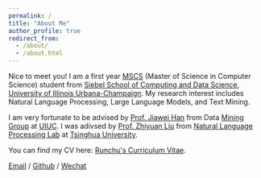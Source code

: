 ```yaml
---
permalink: /
title: "About Me"
author_profile: true
redirect_from: 
  - /about/
  - /about.html
---
```


Nice to meet you! I am a first year [MSCS](https://siebelschool.illinois.edu/academics/graduate/ms-program/) (Master of Science in Computer Science) student from [Siebel School of Computing and Data Science](https://siebelschool.illinois.edu/), [University of Illinois Urbana-Champaign](https://illinois.edu/). My research interest includes Natural Language Processing, Large Language Models, and Text Mining.

I am very fortunate to be advised by [Prof. Jiawei Han](https://hanj.cs.illinois.edu/) from Data [Mining Group](http://dm1.cs.uiuc.edu/) at [UIUC](https://illinois.edu/). I was adivsed by [Prof. Zhiyuan Liu](https://nlp.csai.tsinghua.edu.cn/~lzy/) from [Natural Language Processing Lab](https://nlp.csai.tsinghua.edu.cn/) at [Tsinghua University](https://www.tsinghua.edu.cn/).

You can find my CV here: [Runchu's Curriculum Vitae](../assets/Curriculum_Vitae.pdf).

[Email](mailto:runchutian@gmail.com) / [Github](https://github.com/Rachum-thu) / [Wechat](../image/wechat.jpg)

